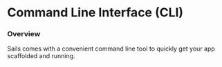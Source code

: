 # Command Line Interface (CLI)

### Overview
Sails comes with a convenient command line tool to quickly get your app scaffolded and running.

<docmeta name="displayName" value="Command Line Interface">
<docmeta name="stabilityIndex" value="3">
